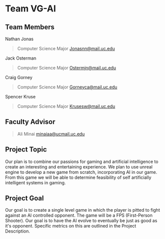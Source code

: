 # Team VG-AI

## Team Members

Nathan Jonas
> Computer Science Major
> Jonasnn@mail.uc.edu

Jack Osterman
> Computer Science Major
> Ostermjn@mail.uc.edu

Craig Gorney
> Computer Science Major
> Gorneyca@mail.uc.edu

Spencer Kruse
> Computer Science Major
> Krusesw@mail.uc.edu


## Faculty Advisor
> Ali Minai
> minaiaa@ucmail.uc.edu


## Project Topic
Our plan is to combine our passions for gaming and artificial intelligence to create an interesting and entertaining experience. 
We plan to use unreal engine to develop a new game from scratch, incorporating AI in our game. From this game we will be able to determine feasibility of self artificially intelligent systems in gaming.

## Project Goal
Our goal is to create a single level game in which the player is pitted to fight against an AI controlled opponent. The game will be a FPS (First-Person Shooter). Our goal is to have the AI evolve to eventually be just as good as it's opponent. Specific metrics on this are outlined in the Project Description.

